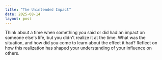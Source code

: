 ```yaml
---
title: "The Unintended Impact"
date: 2025-08-14
layout: post
---
```


Think about a time when something you said or did had an impact on someone else's life, but you didn't realize it at the time. What was the situation, and how did you come to learn about the effect it had? Reflect on how this realization has shaped your understanding of your influence on others.
